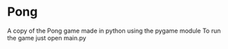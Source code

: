 # Pong
A copy of the Pong game made in python using the pygame module
To run the game just open main.py
